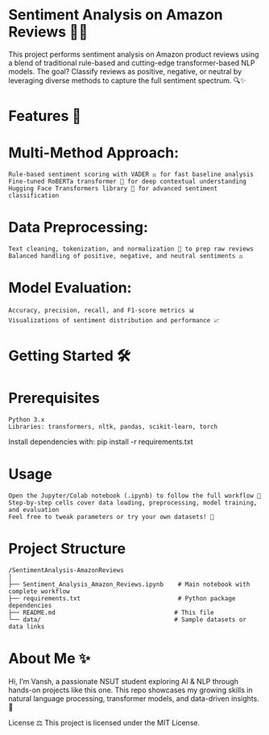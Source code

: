# Sentiment Analysis on Amazon Reviews 🛒📝
This project performs sentiment analysis on Amazon product reviews using a blend of traditional rule-based and cutting-edge transformer-based NLP models. The goal? Classify reviews as positive, negative, or neutral by leveraging diverse methods to capture the full sentiment spectrum. 🔍✨

# Features 🚀
  # Multi-Method Approach:
    Rule-based sentiment scoring with VADER ⚖️ for fast baseline analysis
    Fine-tuned RoBERTa transformer 🤖 for deep contextual understanding
    Hugging Face Transformers library 🌟 for advanced sentiment classification

  # Data Preprocessing:
    Text cleaning, tokenization, and normalization 🧹 to prep raw reviews
    Balanced handling of positive, negative, and neutral sentiments ⚖️
  # Model Evaluation:
    Accuracy, precision, recall, and F1-score metrics 📊
    Visualizations of sentiment distribution and performance 📈

# Getting Started 🛠️

# Prerequisites
    Python 3.x
    Libraries: transformers, nltk, pandas, scikit-learn, torch

Install dependencies with:
pip install -r requirements.txt

# Usage
    Open the Jupyter/Colab notebook (.ipynb) to follow the full workflow 📓
    Step-by-step cells cover data loading, preprocessing, model training, and evaluation
    Feel free to tweak parameters or try your own datasets! 🔧

# Project Structure
    /SentimentAnalysis-AmazonReviews
    │
    ├── Sentiment_Analysis_Amazon_Reviews.ipynb    # Main notebook with complete workflow
    ├── requirements.txt                           # Python package dependencies
    ├── README.md                                 # This file
    └── data/                                     # Sample datasets or data links

# About Me ✨
Hi, I’m Vansh, a passionate NSUT student exploring AI & NLP through hands-on projects like this one. This repo showcases my growing skills in natural language processing, transformer models, and data-driven insights. 🚀

License ⚖️
This project is licensed under the MIT License.
